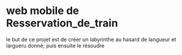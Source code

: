 # web mobile de Resservation_de_train

le but de ce projet est de créer un labyrinthe au hasard de langueur et largueru donné;
puis ensuite le résoudre
